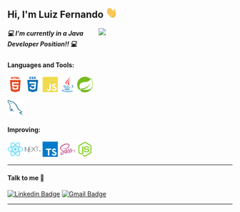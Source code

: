 ## Hi, I'm Luiz Fernando <img src="https://raw.githubusercontent.com/ABSphreak/ABSphreak/master/gifs/Hi.gif" width="26px">

<img src="https://files.readme.io/8c11911-senior-front-end-developer-openings-1.gif" width="300" align="right">

##### 💻 I’m currently in a Java Developer Position!! 💻<br>

#### Languages and Tools: <br>
[<img height="35" alt="HTML" src="https://raw.githubusercontent.com/devicons/devicon/master/icons/html5/html5-plain-wordmark.svg">](https://www.w3.org/TR/html52/) 
[<img height="35" alt="CSS" src="https://raw.githubusercontent.com/devicons/devicon/master/icons/css3/css3-plain-wordmark.svg">](https://www.w3.org/Style/CSS/Overview.en.html) 
[<img height="35" alt="Javascript" src="https://raw.githubusercontent.com/devicons/devicon/master/icons/javascript/javascript-plain.svg">](https://www.javascript.com/)
[<img height="35" alt="Java" src="https://raw.githubusercontent.com/devicons/devicon/master/icons/java/java-original.svg">](https://www.java.com/en/)
[<img height="35" alt="Spring" src="https://raw.githubusercontent.com/devicons/devicon/master/icons/spring/spring-original.svg">](https://spring.io/)

<img height="35" alt="Mysql" src="https://raw.githubusercontent.com/devicons/devicon/master/icons/mysql/mysql-plain.svg">

#### Improving: <br>
[<img height="35" alt="React" src="https://raw.githubusercontent.com/devicons/devicon/master/icons/react/react-original.svg">](https://reactjs.org/)
[<img height="35" alt="NextJs" src="https://raw.githubusercontent.com/devicons/devicon/master/icons/nextjs/nextjs-original-wordmark.svg">](https://nextjs.org/)
[<img height="35" alt="Typesrcipt" src="https://raw.githubusercontent.com/devicons/devicon/master/icons/typescript/typescript-plain.svg">](https://www.typescriptlang.org/)
[<img height="35" alt="SCSS" src="https://raw.githubusercontent.com/devicons/devicon/master/icons/sass/sass-original.svg">](https://sass-lang.com/)
[<img height="35" alt="NodeJS" src="https://raw.githubusercontent.com/devicons/devicon/master/icons/nodejs/nodejs-original.svg">](https://nodejs.org/en/)

<hr>

#### Talk to me 📲

[![Linkedin Badge](https://img.shields.io/badge/linkedin%20-%230077B5.svg?&style=for-the-badge&logo=linkedin&logoColor=white)](https://www.linkedin.com/in/lufebraz/)
[![Gmail Badge](https://img.shields.io/badge/GMAIL-%23DC322F.svg?&style=for-the-badge&logo=gmail&logoColor=white)](mailto:luizbraz98@gmail.com)

<hr>

